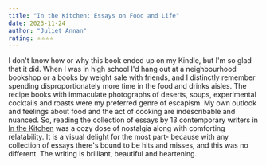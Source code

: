 ```yaml
---
title: "In the Kitchen: Essays on Food and Life"
date: 2023-11-24
author: "Juliet Annan"
rating: ⭐⭐⭐⭐
---
```


I don't know how or why this book ended up on my Kindle, but I'm so glad that it did. When I was in high school I'd hang out at a neighbourhood bookshop or a books by weight sale with friends, and I distinctly remember spending disproportionately more time in the food and drinks aisles. The recipe books with immaculate photographs of deserts, soups, experimental cocktails and roasts were my preferred genre of escapism. My own outlook and feelings about food and the act of cooking are indescribable and nuanced. So, reading the collection of essays by 13 contemporary writers in <a href="https://www.goodreads.com/book/show/54828706-in-the-kitchen">In the Kitchen</a> was a cozy dose of nostalgia along with comforting relatability. It is a visual delight for the most part- because with any collection of essays there's bound to be hits and misses, and this was no different. The writing is brilliant, beautiful and heartening.